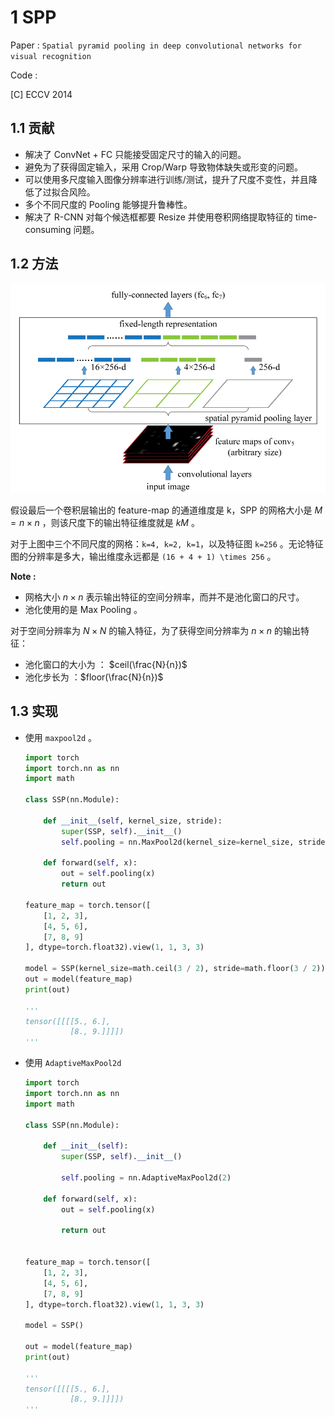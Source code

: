 # 1 SPP

Paper : `Spatial pyramid pooling in deep convolutional networks for visual recognition`

Code : 

[C] ECCV 2014

## 1.1 贡献

+ 解决了 ConvNet + FC 只能接受固定尺寸的输入的问题。
+ 避免为了获得固定输入，采用 Crop/Warp 导致物体缺失或形变的问题。
+ 可以使用多尺度输入图像分辨率进行训练/测试，提升了尺度不变性，并且降低了过拟合风险。
+ 多个不同尺度的 Pooling 能够提升鲁棒性。
+ 解决了 R-CNN 对每个候选框都要 Resize 并使用卷积网络提取特征的 time-consuming 问题。



## 1.2 方法

![image-20220625130538340](imgs/image-20220625130538340.png)

假设最后一个卷积层输出的 feature-map 的通道维度是 k，SPP 的网格大小是 $M = n \times n$ ，则该尺度下的输出特征维度就是 $kM$ 。

对于上图中三个不同尺度的网格：`k=4, k=2, k=1`，以及特征图 `k=256` 。无论特征图的分辨率是多大，输出维度永远都是 `(16 + 4 + 1) \times 256` 。

**Note :** 

+ 网格大小 $n \times n$ 表示输出特征的空间分辨率，而并不是池化窗口的尺寸。
+ 池化使用的是 Max Pooling 。

对于空间分辨率为 $N \times N$  的输入特征，为了获得空间分辨率为 $n \times n$ 的输出特征：

+ 池化窗口的大小为 ： $ceil(\frac{N}{n})$
+ 池化步长为 ：$floor(\frac{N}{n})$

## 1.3 实现

+ 使用 `maxpool2d` 。

  ```python
  import torch
  import torch.nn as nn
  import math
  
  class SSP(nn.Module):
  
      def __init__(self, kernel_size, stride):
          super(SSP, self).__init__()
          self.pooling = nn.MaxPool2d(kernel_size=kernel_size, stride=stride)
  
      def forward(self, x):
          out = self.pooling(x)
          return out
  
  feature_map = torch.tensor([
      [1, 2, 3],
      [4, 5, 6],
      [7, 8, 9]
  ], dtype=torch.float32).view(1, 1, 3, 3)
  
  model = SSP(kernel_size=math.ceil(3 / 2), stride=math.floor(3 / 2))
  out = model(feature_map)
  print(out)
  
  '''
  tensor([[[[5., 6.],
            [8., 9.]]]])
  '''
  ```

+ 使用 `AdaptiveMaxPool2d`

  ```python
  import torch
  import torch.nn as nn
  import math
  
  class SSP(nn.Module):
  
      def __init__(self):
          super(SSP, self).__init__()
  
          self.pooling = nn.AdaptiveMaxPool2d(2)
  
      def forward(self, x):
          out = self.pooling(x)
  
          return out
  
  
  feature_map = torch.tensor([
      [1, 2, 3],
      [4, 5, 6],
      [7, 8, 9]
  ], dtype=torch.float32).view(1, 1, 3, 3)
  
  model = SSP()
  
  out = model(feature_map)
  print(out)
  
  '''
  tensor([[[[5., 6.],
            [8., 9.]]]])
  '''
  ```



